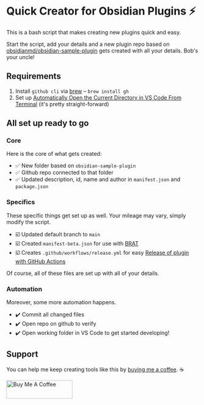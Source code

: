 # Quick Creator for Obsidian Plugins ⚡️
This is a bash script that makes creating new plugins quick and easy. 

Start the script, add your details and a new plugin repo based on [obsidianmd/obsidian-sample-plugin](https://github.com/obsidianmd/obsidian-sample-plugin) gets created with all your details. Bob's your uncle!

## Requirements
1. Install `github cli` via [brew](https://brew.sh/) – `brew install gh`
2. Set up [Automatically Open the Current Directory in VS Code From Terminal](https://shannoncrabill.com/blog/shell-command-open-directory-in-vscode/) (it's pretty straight-forward)

## All set up ready to go
### Core
Here is the core of what gets created:
* ✅ New folder based on `obsidian-sample-plugin`
* ✅ Github repo connected to that folder
* ✅ Updated description, id, name and author in `manifest.json` and `package.json`

### Specifics
These specific things get set up as well. Your mileage may vary, simply modify the script.
* ☑️ Updated default branch to `main`
* ☑️ Created `manifest-beta.json` for use with [BRAT](https://github.com/TfTHacker/obsidian42-brat)
* ☑️ Creates `.github/workflows/release.yml` for easy [Release of plugin with GitHub Actions](https://marcus.se.net/obsidian-plugin-docs/publishing/release-your-plugin-with-github-actions)

Of course, all of these files are set up with all of your details.

### Automation
Moreover, some more automation happens.
* ✔️ Commit all changed files
* ✔️ Open repo on github to verify
* ✔️ Open working folder in VS Code to get started developing!

## Support
You can help me keep creating tools like this by [buying me a coffee](https://www.buymeacoffee.com/joschua).  ☕️

<a href="https://www.buymeacoffee.com/joschua" target="_blank"><img src="https://cdn.buymeacoffee.com/buttons/v2/default-yellow.png" alt="Buy Me A Coffee" height= "48" width="173"></a>



